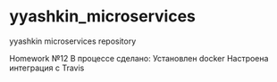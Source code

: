 # yyashkin_microservices
yyashkin microservices repository

Homework №12
В процессе сделано:
Установлен docker
Настроена интеграция с Travis
